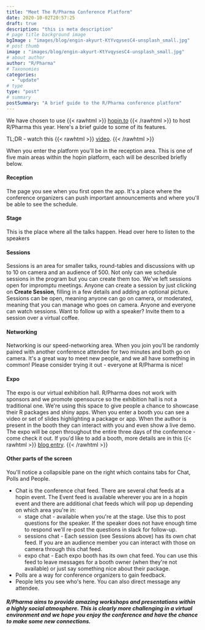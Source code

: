 ```yaml
---
title: "Meet The R/Pharma Conference Platform"
date: 2020-10-02T20:57:25
draft: true
description: "this is meta description"
# page title background image
bgImage : "images/blog/engin-akyurt-KtYvqysesC4-unsplash_small.jpg"
# post thumb
image : "images/blog/engin-akyurt-KtYvqysesC4-unsplash_small.jpg"
# about author
author: "R/Pharma"
# Taxonomies
categories:
  - "update"
# type
type: "post"
# summary
postSummary: "A brief guide to the R/Pharma conference platform"
---
```


We have chosen to use 
{{< rawhtml >}}
<a href="https://hopin.to/" style="text-decoration: underline;">hopin.to</a>
{{< /rawhtml >}}
 to host R/Pharma this year.  Here's a brief guide to some of its features.  
 
TL;DR - watch this 
{{< rawhtml >}}
<a href="https://www.loom.com/share/f4c080393c7d476f96c6bc5083592b32" style="text-decoration: underline;">video</a>.
{{< /rawhtml >}}

When you enter the platform you'll be in the reception area.  This is one of five main areas within the hopin platform, each will be described briefly below.

#### Reception
The page you see when you first open the app.  It's a place where the conference organizers can push important announcements and where you'll be able to see the schedule.

#### Stage
This is the place where all the talks happen.  Head over here to listen to the speakers

#### Sessions
Sessions is an area for smaller talks, round-tables and discussions with up to 10 on camera and an audience of 500.  Not only can we schedule sessions in the program but you can create them too.  We've left sessions open for impromptu meetings.  Anyone can create a session by just clicking on **Create Session**, filling in a few details and adding an optional picture.  
Sessions can be open, meaning anyone can go on camera, or moderated, meaning that you can manage who goes on camera.  Anyone and everyone can watch sessions.  Want to follow up with a speaker?  Invite them to a session over a virtual coffee.

#### Networking
Networking is our speed-networking area.  When you join you'll be randomly paired with another conference attendee for two minutes and both go on camera.  It's a great way to meet new people, and we all have something in common!  Please consider trying it out - everyone at R/Pharma is nice!

#### Expo
The expo is our virtual exhibition hall.  R/Pharma does not work with sponsors and we promote opensource so the exhibition hall is not a traditional one.  We're using this space to give people a chance to showcase their R packages and shiny apps.  When you enter a booth you can see a video or set of slides highlighting a package or app.  When the author is present in the booth they can interact with you and even show a live demo.  The expo will be open throughout the entire three days of the conference - come check it out.  If you'd like to add a booth, more details are in this 
{{< rawhtml >}}
<a href="/blog/post.5" style="text-decoration: underline;">blog entry</a>.
{{< /rawhtml >}}

#### Other parts of the screen
You'll notice a collapsible pane on the right which contains tabs for Chat, Polls and People.  
-  Chat is the conference chat feed.  There are several chat feeds at a hopin event.  The Event feed is available wherever you are in a hopin event and there are additional chat feeds which will pop up depending on which area you're in:
    -  stage chat - available when you're at the stage.  Use this to post questions for the speaker.  If the speaker does not have enough time to respond we'll re-post the questions in slack for follow-up.
    -  sessions chat - Each session (see Sessions above) has its own chat feed.  If you are an audience member you can interact with those on camera through this chat feed.
    -  expo chat - Each expo booth has its own chat feed.  You can use this feed to leave messages for a booth owner (when they're not available) or just say something nice about their package.
-  Polls are a way for conference organizers to gain feedback.
-  People lets you see who's here.  You can also direct message any attendee.


##### R/Pharma aims to provide amazing workshops and presentations within a highly social atmosphere.  This is clearly more challenging in a virtual environment and we hope you enjoy the conference and have the chance to make some new connections.

